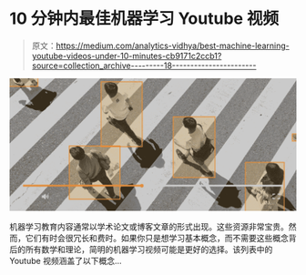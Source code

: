 # 10 分钟内最佳机器学习 Youtube 视频

> 原文：<https://medium.com/analytics-vidhya/best-machine-learning-youtube-videos-under-10-minutes-cb9171c2ccb1?source=collection_archive---------18----------------------->

![](img/bb335bcd44a5343836ef0b216e6613b8.png)

机器学习教育内容通常以学术论文或博客文章的形式出现。这些资源非常宝贵。然而，它们有时会很冗长和费时。如果你只是想学习基本概念，而不需要这些概念背后的所有数学和理论，简明的机器学习视频可能是更好的选择。该列表中的 Youtube 视频涵盖了以下概念…